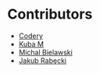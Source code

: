 # Contributors
- [Codery](https://github.com/CoderyApp)
- [Kuba M](https://github.com/kanoe92)
- [Michal Bielawski](https://github.com/michalbielawski)
- [Jakub Rabęcki](https://github.com/jrabecki)
